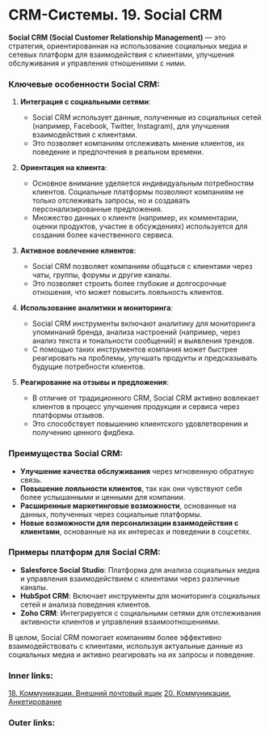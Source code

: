  

# CRM-Системы. 19. Social CRM

**Social CRM (Social Customer Relationship Management)** — это стратегия, ориентированная на использование социальных медиа и сетевых платформ для взаимодействия с клиентами, улучшения обслуживания и управления отношениями с ними.

### Ключевые особенности Social CRM:

1. **Интеграция с социальными сетями**:
    
    - Social CRM использует данные, полученные из социальных сетей (например, Facebook, Twitter, Instagram), для улучшения взаимодействия с клиентами.
    - Это позволяет компаниям отслеживать мнение клиентов, их поведение и предпочтения в реальном времени.
2. **Ориентация на клиента**:
    
    - Основное внимание уделяется индивидуальным потребностям клиентов. Социальные платформы позволяют компаниям не только отслеживать запросы, но и создавать персонализированные предложения.
    - Множество данных о клиенте (например, их комментарии, оценки продуктов, участие в обсуждениях) используется для создания более качественного сервиса.
3. **Активное вовлечение клиентов**:
    
    - Social CRM позволяет компаниям общаться с клиентами через чаты, группы, форумы и другие каналы.
    - Это позволяет строить более глубокие и долгосрочные отношения, что может повысить лояльность клиентов.
4. **Использование аналитики и мониторинга**:
    
    - Social CRM инструменты включают аналитику для мониторинга упоминаний бренда, анализа настроений (например, через анализ текста и тональности сообщений) и выявления трендов.
    - С помощью таких инструментов компания может быстрее реагировать на проблемы, улучшать продукты и предсказывать будущие потребности клиентов.
5. **Реагирование на отзывы и предложения**:
    
    - В отличие от традиционного CRM, Social CRM активно вовлекает клиентов в процесс улучшения продукции и сервиса через платформы отзывов.
    - Это способствует повышению клиентского удовлетворения и получению ценного фидбека.

### Преимущества Social CRM:

- **Улучшение качества обслуживания** через мгновенную обратную связь.
- **Повышение лояльности клиентов**, так как они чувствуют себя более услышанными и ценными для компании.
- **Расширенные маркетинговые возможности**, основанные на данных, полученных через социальные платформы.
- **Новые возможности для персонализации взаимодействия с клиентами**, основанные на их интересах и поведении в соцсетях.

### Примеры платформ для Social CRM:

- **Salesforce Social Studio**: Платформа для анализа социальных медиа и управления взаимодействием с клиентами через различные каналы.
- **HubSpot CRM**: Включает инструменты для мониторинга социальных сетей и анализа поведения клиентов.
- **Zoho CRM**: Интегрируется с социальными сетями для отслеживания активности клиентов и управления взаимоотношениями.

В целом, Social CRM помогает компаниям более эффективно взаимодействовать с клиентами, используя актуальные данные из социальных медиа и активно реагировать на их запросы и поведение.

### Inner links:
[18. Коммуникации. Внешний почтовый ящик](2.%20Theory/IT%20продукты/CRM/18.%20Коммуникации.%20Внешний%20почтовый%20ящик.md)
[20. Коммуникации. Анкетирование](2.%20Theory/IT%20продукты/CRM/20.%20Коммуникации.%20Анкетирование.md)
### Outer links: